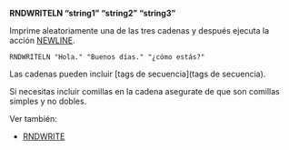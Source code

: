 **RNDWRITELN “string1” “string2” “string3”**

Imprime aleatoriamente una de las tres cadenas y después ejecuta la acción [NEWLINE](NEWLINE_ES).

`RNDWRITELN "Hola." "Buenos días." "¿cómo estás?"`

Las cadenas pueden incluir [tags de secuencia](tags de secuencia).

Si necesitas incluir comillas en la cadena asegurate de que son comillas simples y no dobles.

Ver también:

* [RNDWRITE](RNDWRITE_ES)
